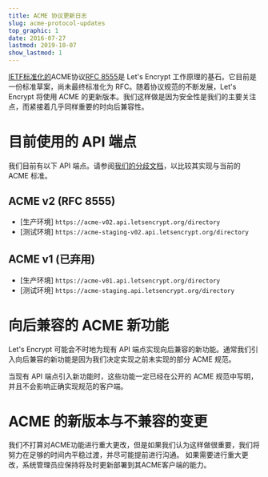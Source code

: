 ```yaml
---
title: ACME 协议更新日志
slug: acme-protocol-updates
top_graphic: 1
date: 2016-07-27
lastmod: 2019-10-07
show_lastmod: 1
---
```



[IETF标准化的](/2019/03/11/acme-protocol-ietf-standard.html)ACME协议[RFC 8555](https://datatracker.ietf.org/doc/rfc8555/)是 Let's Encrypt 工作原理的基石。它目前是一份标准草案，尚未最终标准化为 RFC。随着协议规范的不断发展，Let's Encrypt 将使用 ACME 的更新版本。我们这样做是因为安全性是我们的主要关注点，而紧接着几乎同样重要的时向后兼容性。

# 目前使用的 API 端点

我们目前有以下 API 端点。请参阅[我们的分歧文档](https://github.com/letsencrypt/boulder/blob/master/docs/acme-divergences.md)，以比较其实现与当前的 ACME 标准。

## ACME v2 (RFC 8555)

* [生产环境] `https://acme-v02.api.letsencrypt.org/directory`
* [测试环境] `https://acme-staging-v02.api.letsencrypt.org/directory`

## ACME v1 (已弃用)

* [生产环境] `https://acme-v01.api.letsencrypt.org/directory`
* [测试环境] `https://acme-staging.api.letsencrypt.org/directory`

# 向后兼容的 ACME 新功能

Let's Encrypt 可能会不时地为现有 API 端点实现向后兼容的新功能。通常我们引入向后兼容的新功能是因为我们决定实现之前未实现的部分 ACME 规范。

当现有 API 端点引入新功能时，这些功能一定已经在公开的 ACME 规范中写明，并且不会影响正确实现规范的客户端。

# ACME 的新版本与不兼容的变更

我们不打算对ACME功能进行重大更改，但是如果我们认为这样做很重要，我们将努力在足够的时间内平稳过渡，并尽可能提前进行沟通。 如果需要进行重大更改，系统管理员应保持将及时更新部署到其ACME客户端的能力。
